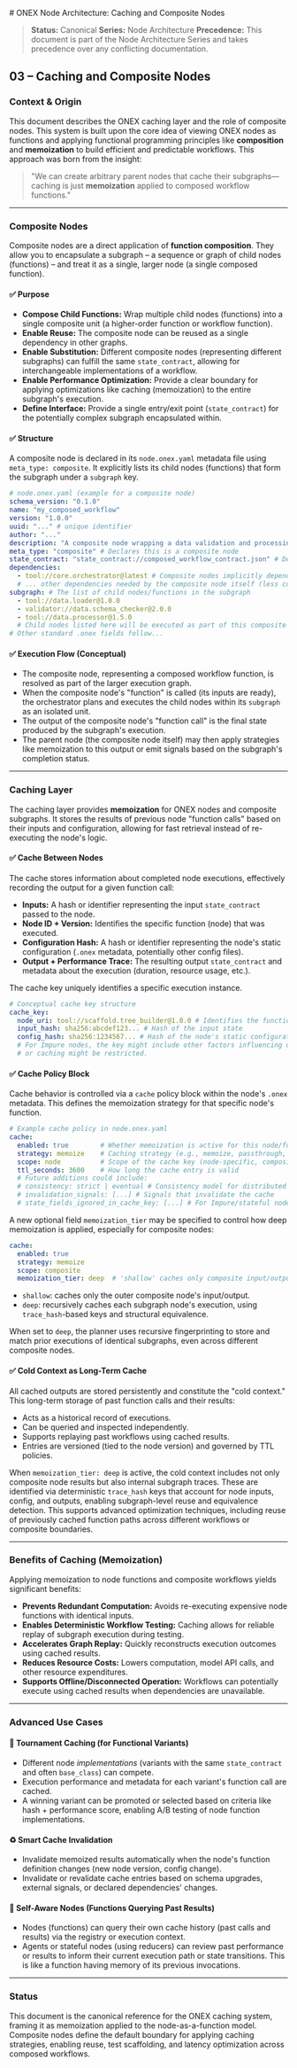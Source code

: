 <!-- === OmniNode:Metadata ===
<!-- metadata_version: 0.1.0 -->
<!-- protocol_version: 0.1.0 -->
<!-- owner: OmniNode Team -->
<!-- copyright: OmniNode Team -->
<!-- schema_version: 0.1.0 -->
<!-- name: caching_and_composite_nodes.md -->
<!-- version: 1.0.0 -->
<!-- uuid: 60e7c19f-44bb-4577-827c-0a95f3f944e4 -->
<!-- author: OmniNode Team -->
<!-- created_at: 2025-05-21T12:41:40.159703 -->
<!-- last_modified_at: 2025-05-21T16:42:46.052682 -->
<!-- description: Stamped by ONEX -->
<!-- state_contract: state_contract://default -->
<!-- lifecycle: active -->
<!-- hash: b9cc66ff44ab58eddd2b4a896a15224345b51fba9168689ee8041a2264a224fe -->
<!-- entrypoint: {'type': 'python', 'target': 'caching_and_composite_nodes.md'} -->
<!-- runtime_language_hint: python>=3.11 -->
<!-- namespace: onex.stamped.caching_and_composite_nodes -->
<!-- meta_type: tool -->
<!-- === /OmniNode:Metadata === -->

<!-- === OmniNode:Metadata ===
<!-- metadata_version: 0.1.0 -->
<!-- protocol_version: 0.1.0 -->
<!-- owner: OmniNode Team -->
<!-- copyright: OmniNode Team -->
<!-- schema_version: 0.1.0 -->
<!-- name: caching_and_composite_nodes.md -->
<!-- version: 1.0.0 -->
<!-- uuid: 5623941d-ac29-44f9-8084-fac23e156e25 -->
<!-- author: OmniNode Team -->
<!-- created_at: 2025-05-21T12:33:43.434654 -->
<!-- last_modified_at: 2025-05-21T16:39:56.271800 -->
<!-- description: Stamped by ONEX -->
<!-- state_contract: state_contract://default -->
<!-- lifecycle: active -->
<!-- hash: 06ac4848f87d5c7bfbd06a65f3777a8878514af0d74dd5b8a40993d4ea4a1164 -->
<!-- entrypoint: {'type': 'python', 'target': 'caching_and_composite_nodes.md'} -->
<!-- runtime_language_hint: python>=3.11 -->
<!-- namespace: onex.stamped.caching_and_composite_nodes -->
<!-- meta_type: tool -->
<!-- === /OmniNode:Metadata === -->

<!-- === OmniNode:Metadata ===
<!-- metadata_version: 0.1.0 -->
<!-- protocol_version: 0.1.0 -->
<!-- owner: OmniNode Team -->
<!-- copyright: OmniNode Team -->
<!-- schema_version: 0.1.0 -->
<!-- name: caching_and_composite_nodes.md -->
<!-- version: 1.0.0 -->
<!-- uuid: 732fa4c9-455c-457d-9f36-44b5ff567e56 -->
<!-- author: OmniNode Team -->
<!-- created_at: 2025-05-21T09:28:42.662857 -->
<!-- last_modified_at: 2025-05-21T16:24:00.318966 -->
<!-- description: Stamped by ONEX -->
<!-- state_contract: state_contract://default -->
<!-- lifecycle: active -->
<!-- hash: 6c0556e9cd84653f04ae867475f6ffdc16067660f8dc95156417784579040d6e -->
<!-- entrypoint: {'type': 'python', 'target': 'caching_and_composite_nodes.md'} -->
<!-- runtime_language_hint: python>=3.11 -->
<!-- namespace: onex.stamped.caching_and_composite_nodes -->
<!-- meta_type: tool -->
<!-- === /OmniNode:Metadata === -->

<file name=0 path=/Volumes/PRO-G40/Code/omnibase/docs/nodes/caching_and_composite_nodes.md># ONEX Node Architecture: Caching and Composite Nodes

> **Status:** Canonical
> **Series:** Node Architecture
> **Precedence:** This document is part of the Node Architecture Series and takes precedence over any conflicting documentation.

## 03 – Caching and Composite Nodes

### Context & Origin

This document describes the ONEX caching layer and the role of composite nodes. This system is built upon the core idea of viewing ONEX nodes as functions and applying functional programming principles like **composition** and **memoization** to build efficient and predictable workflows. This approach was born from the insight:

> "We can create arbitrary parent nodes that cache their subgraphs—caching is just **memoization** applied to composed workflow functions."

---

### Composite Nodes

Composite nodes are a direct application of **function composition**. They allow you to encapsulate a subgraph – a sequence or graph of child nodes (functions) – and treat it as a single, larger node (a single composed function).

#### ✅ Purpose

* **Compose Child Functions:** Wrap multiple child nodes (functions) into a single composite unit (a higher-order function or workflow function).
* **Enable Reuse:** The composite node can be reused as a single dependency in other graphs.
* **Enable Substitution:** Different composite nodes (representing different subgraphs) can fulfill the same `state_contract`, allowing for interchangeable implementations of a workflow.
* **Enable Performance Optimization:** Provide a clear boundary for applying optimizations like caching (memoization) to the entire subgraph's execution.
* **Define Interface:** Provide a single entry/exit point (`state_contract`) for the potentially complex subgraph encapsulated within.

#### ✅ Structure

A composite node is declared in its `node.onex.yaml` metadata file using `meta_type: composite`. It explicitly lists its child nodes (functions) that form the subgraph under a `subgraph` key.

```yaml
# node.onex.yaml (example for a composite node)
schema_version: "0.1.0"
name: "my_composed_workflow"
version: "1.0.0"
uuid: "..." # unique identifier
author: "..."
description: "A composite node wrapping a data validation and processing subgraph."
meta_type: "composite" # Declares this is a composite node
state_contract: "state_contract://composed_workflow_contract.json" # Defines the input/output for the entire subgraph
dependencies:
  - tool://core.orchestrator@latest # Composite nodes implicitly depend on the orchestrator
  # ... other dependencies needed by the composite node itself (less common)
subgraph: # The list of child nodes/functions in the subgraph
  - tool://data.loader@1.0.0
  - validator://data.schema_checker@2.0.0
  - tool://data.processor@1.5.0
  # Child nodes listed here will be executed as part of this composite node's 'function call'
# Other standard .onex fields follow...
```

#### ✅ Execution Flow (Conceptual)

* The composite node, representing a composed workflow function, is resolved as part of the larger execution graph.
* When the composite node's "function" is called (its inputs are ready), the orchestrator plans and executes the child nodes within its `subgraph` as an isolated unit.
* The output of the composite node's "function call" is the final state produced by the subgraph's execution.
* The parent node (the composite node itself) may then apply strategies like memoization to this output or emit signals based on the subgraph's completion status.

---

### Caching Layer

The caching layer provides **memoization** for ONEX nodes and composite subgraphs. It stores the results of previous node "function calls" based on their inputs and configuration, allowing for fast retrieval instead of re-executing the node's logic.

#### ✅ Cache Between Nodes

The cache stores information about completed node executions, effectively recording the output for a given function call:

* **Inputs:** A hash or identifier representing the input `state_contract` passed to the node.
* **Node ID + Version:** Identifies the specific function (node) that was executed.
* **Configuration Hash:** A hash or identifier representing the node's static configuration (`.onex` metadata, potentially other config files).
* **Output + Performance Trace:** The resulting output `state_contract` and metadata about the execution (duration, resource usage, etc.).

The cache key uniquely identifies a specific execution instance.

```yaml
# Conceptual cache key structure
cache_key:
  node_uri: tool://scaffold.tree_builder@1.0.0 # Identifies the function (node ID + version)
  input_hash: sha256:abcdef123... # Hash of the input state
  config_hash: sha256:1234567... # Hash of the node's static configuration
  # For Impure nodes, the key might include other factors influencing output,
  # or caching might be restricted.
```

#### ✅ Cache Policy Block

Cache behavior is controlled via a `cache` policy block within the node's `.onex` metadata. This defines the memoization strategy for that specific node's function.

```yaml
# Example cache policy in node.onex.yaml
cache:
  enabled: true        # Whether memoization is active for this node/function
  strategy: memoize    # Caching strategy (e.g., memoize, passthrough, immutable)
  scope: node          # Scope of the cache key (node-specific, composite-specific, global)
  ttl_seconds: 3600    # How long the cache entry is valid
  # Future additions could include:
  # consistency: strict | eventual # Consistency model for distributed caches
  # invalidation_signals: [...] # Signals that invalidate the cache
  # state_fields_ignored_in_cache_key: [...] # For Impure/stateful nodes, ignore certain volatile input fields in key
```

A new optional field `memoization_tier` may be specified to control how deep memoization is applied, especially for composite nodes:

```yaml
cache:
  enabled: true
  strategy: memoize
  scope: composite
  memoization_tier: deep  # 'shallow' caches only composite input/output; 'deep' caches the entire subgraph
```

* `shallow`: caches only the outer composite node's input/output.
* `deep`: recursively caches each subgraph node's execution, using `trace_hash`-based keys and structural equivalence.

When set to `deep`, the planner uses recursive fingerprinting to store and match prior executions of identical subgraphs, even across different composite nodes.

#### ✅ Cold Context as Long-Term Cache

All cached outputs are stored persistently and constitute the "cold context." This long-term storage of past function calls and their results:

* Acts as a historical record of executions.
* Can be queried and inspected independently.
* Supports replaying past workflows using cached results.
* Entries are versioned (tied to the node version) and governed by TTL policies.

When `memoization_tier: deep` is active, the cold context includes not only composite node results but also internal subgraph traces. These are identified via deterministic `trace_hash` keys that account for node inputs, config, and outputs, enabling subgraph-level reuse and equivalence detection. This supports advanced optimization techniques, including reuse of previously cached function paths across different workflows or composite boundaries.

---

### Benefits of Caching (Memoization)

Applying memoization to node functions and composite workflows yields significant benefits:

* **Prevents Redundant Computation:** Avoids re-executing expensive node functions with identical inputs.
* **Enables Deterministic Workflow Testing:** Caching allows for reliable replay of subgraph execution during testing.
* **Accelerates Graph Replay:** Quickly reconstructs execution outcomes using cached results.
* **Reduces Resource Costs:** Lowers computation, model API calls, and other resource expenditures.
* **Supports Offline/Disconnected Operation:** Workflows can potentially execute using cached results when dependencies are unavailable.

---

### Advanced Use Cases

#### 🔁 Tournament Caching (for Functional Variants)

* Different node *implementations* (variants with the same `state_contract` and often `base_class`) can compete.
* Execution performance and metadata for each variant's function call are cached.
* A winning variant can be promoted or selected based on criteria like hash + performance score, enabling A/B testing of node function implementations.

#### ♻️ Smart Cache Invalidation

* Invalidate memoized results automatically when the node's function definition changes (new node version, config change).
* Invalidate or revalidate cache entries based on schema upgrades, external signals, or declared dependencies' changes.

#### 🧠 Self-Aware Nodes (Functions Querying Past Results)

* Nodes (functions) can query their own cache history (past calls and results) via the registry or execution context.
* Agents or stateful nodes (using reducers) can review past performance or results to inform their current execution path or state transitions. This is like a function having memory of its previous invocations.

---

### Status

This document is the canonical reference for the ONEX caching system, framing it as memoization applied to the node-as-a-function model. Composite nodes define the default boundary for applying caching strategies, enabling reuse, test scaffolding, and latency optimization across composed workflows.
